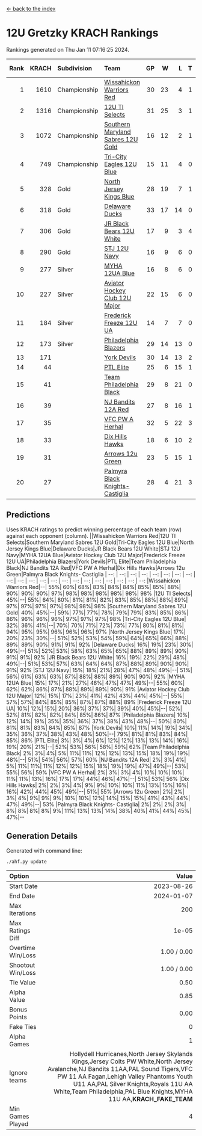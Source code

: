 [<- back to the index](readme.md)
# 12U Gretzky KRACH Rankings
Rankings generated on Thu Jan 11 07:16:25 2024.

Rank|KRACH|Subdivision|Team|GP|W|L|T|OTW|OTL|SoS|Exp Wins|Win Diff
---:|---:|:---|:---|---:|---:|---:|---:|---:|---:|---:|---:|---:
1|1610|Championship|[Wissahickon Warriors Red](https://gamesheetstats.com/seasons/3659/teams/140468/schedule)|30|23|4|1|2|0|356|26.3|-0.0
2|1316|Championship|[12U TI Selects](https://gamesheetstats.com/seasons/3659/teams/140450/schedule)|31|25|3|1|0|2|375|26.3|-0.0
3|1072|Championship|[Southern Maryland Sabres 12U Gold](https://gamesheetstats.com/seasons/3659/teams/140463/schedule)|16|12|2|1|0|1|446|13.3|-0.0
4|749|Championship|[Tri-City Eagles 12U Blue](https://gamesheetstats.com/seasons/3659/teams/140466/schedule)|15|11|4|0|0|0|417|11.8|-0.0
5|328|Gold|[North Jersey Kings Blue](https://gamesheetstats.com/seasons/3659/teams/140459/schedule)|28|19|7|1|1|0|221|21.4|0.0
6|318|Gold|[Delaware Ducks](https://gamesheetstats.com/seasons/3659/teams/140453/schedule)|33|17|14|0|2|0|416|19.8|-0.0
7|306|Gold|[JR Black Bears 12U White](https://gamesheetstats.com/seasons/3659/teams/140456/schedule)|17|9|3|4|0|1|406|11.8|-0.0
8|290|Gold|[STJ 12U Navy](https://gamesheetstats.com/seasons/3659/teams/140464/schedule)|16|9|6|0|1|0|354|10.8|-0.0
9|277|Silver|[MYHA 12UA Blue](https://gamesheetstats.com/seasons/3659/teams/140457/schedule)|16|8|6|0|1|1|453|9.8|-0.0
10|227|Silver|[Aviator Hockey Club 12U Major](https://gamesheetstats.com/seasons/3659/teams/140452/schedule)|22|15|6|0|1|0|184|16.9|0.0
11|184|Silver|[Frederick Freeze 12U UA](https://gamesheetstats.com/seasons/3659/teams/140455/schedule)|14|7|7|0|0|0|399|7.9|0.0
12|173|Silver|[Philadelphia Blazers](https://gamesheetstats.com/seasons/3659/teams/140461/schedule)|29|14|13|0|1|1|410|15.8|-0.0
13|171||[York Devils](https://gamesheetstats.com/seasons/3659/teams/140469/schedule)|30|14|13|2|1|0|342|16.8|-0.0
14|44||[PTL Elite](https://gamesheetstats.com/seasons/3659/teams/140462/schedule)|25|6|15|1|1|2|325|8.4|0.0
15|41||[Team Philadelphia Black](https://gamesheetstats.com/seasons/3659/teams/140465/schedule)|29|8|21|0|0|0|267|8.9|0.0
16|39||[NJ Bandits 12A Red](https://gamesheetstats.com/seasons/3659/teams/140458/schedule)|27|8|16|1|0|2|273|9.4|0.0
17|35||[VFC PW A Herhal](https://gamesheetstats.com/seasons/3659/teams/140467/schedule)|32|5|22|3|1|1|333|8.3|-0.0
18|33||[Dix Hills Hawks](https://gamesheetstats.com/seasons/3659/teams/140454/schedule)|18|6|10|2|0|0|104|7.9|0.0
19|31||[Arrows 12u Green](https://gamesheetstats.com/seasons/3659/teams/140451/schedule)|23|5|15|1|2|0|196|8.4|0.0
20|27||[Palmyra Black Knights- Castiglia](https://gamesheetstats.com/seasons/3659/teams/140460/schedule)|28|4|21|3|0|0|429|6.4|0.0

## Predictions
Uses KRACH ratings to predict winning percentage of each team (row) against each opponent (column).
||Wissahickon Warriors Red|12U TI Selects|Southern Maryland Sabres 12U Gold|Tri-City Eagles 12U Blue|North Jersey Kings Blue|Delaware Ducks|JR Black Bears 12U White|STJ 12U Navy|MYHA 12UA Blue|Aviator Hockey Club 12U Major|Frederick Freeze 12U UA|Philadelphia Blazers|York Devils|PTL Elite|Team Philadelphia Black|NJ Bandits 12A Red|VFC PW A Herhal|Dix Hills Hawks|Arrows 12u Green|Palmyra Black Knights- Castiglia
| --: | --: | --: | --: | --: | --: | --: | --: | --: | --: | --: | --: | --: | --: | --: | --: | --: | --: | --: | --: | --: 
|Wissahickon Warriors Red|--| 55%| 60%| 68%| 83%| 84%| 84%| 85%| 85%| 88%| 90%| 90%| 90%| 97%| 98%| 98%| 98%| 98%| 98%| 98%
|12U TI Selects| 45%|--| 55%| 64%| 80%| 81%| 81%| 82%| 83%| 85%| 88%| 88%| 89%| 97%| 97%| 97%| 97%| 98%| 98%| 98%
|Southern Maryland Sabres 12U Gold| 40%| 45%|--| 59%| 77%| 77%| 78%| 79%| 79%| 83%| 85%| 86%| 86%| 96%| 96%| 96%| 97%| 97%| 97%| 98%
|Tri-City Eagles 12U Blue| 32%| 36%| 41%|--| 70%| 70%| 71%| 72%| 73%| 77%| 80%| 81%| 81%| 94%| 95%| 95%| 96%| 96%| 96%| 97%
|North Jersey Kings Blue| 17%| 20%| 23%| 30%|--| 51%| 52%| 53%| 54%| 59%| 64%| 65%| 66%| 88%| 89%| 89%| 90%| 91%| 91%| 92%
|Delaware Ducks| 16%| 19%| 23%| 30%| 49%|--| 51%| 52%| 53%| 58%| 63%| 65%| 65%| 88%| 89%| 89%| 90%| 91%| 91%| 92%
|JR Black Bears 12U White| 16%| 19%| 22%| 29%| 48%| 49%|--| 51%| 53%| 57%| 63%| 64%| 64%| 87%| 88%| 89%| 90%| 90%| 91%| 92%
|STJ 12U Navy| 15%| 18%| 21%| 28%| 47%| 48%| 49%|--| 51%| 56%| 61%| 63%| 63%| 87%| 88%| 88%| 89%| 90%| 90%| 92%
|MYHA 12UA Blue| 15%| 17%| 21%| 27%| 46%| 47%| 47%| 49%|--| 55%| 60%| 62%| 62%| 86%| 87%| 88%| 89%| 89%| 90%| 91%
|Aviator Hockey Club 12U Major| 12%| 15%| 17%| 23%| 41%| 42%| 43%| 44%| 45%|--| 55%| 57%| 57%| 84%| 85%| 85%| 87%| 87%| 88%| 89%
|Frederick Freeze 12U UA| 10%| 12%| 15%| 20%| 36%| 37%| 37%| 39%| 40%| 45%|--| 52%| 52%| 81%| 82%| 82%| 84%| 85%| 86%| 87%
|Philadelphia Blazers| 10%| 12%| 14%| 19%| 35%| 35%| 36%| 37%| 38%| 43%| 48%|--| 50%| 80%| 81%| 81%| 83%| 84%| 85%| 87%
|York Devils| 10%| 11%| 14%| 19%| 34%| 35%| 36%| 37%| 38%| 43%| 48%| 50%|--| 79%| 81%| 81%| 83%| 84%| 85%| 86%
|PTL Elite|  3%|  3%|  4%|  6%| 12%| 12%| 13%| 13%| 14%| 16%| 19%| 20%| 21%|--| 52%| 53%| 56%| 58%| 59%| 62%
|Team Philadelphia Black|  2%|  3%|  4%|  5%| 11%| 11%| 12%| 12%| 13%| 15%| 18%| 19%| 19%| 48%|--| 51%| 54%| 56%| 57%| 60%
|NJ Bandits 12A Red|  2%|  3%|  4%|  5%| 11%| 11%| 11%| 12%| 12%| 15%| 18%| 19%| 19%| 47%| 49%|--| 53%| 55%| 56%| 59%
|VFC PW A Herhal|  2%|  3%|  3%|  4%| 10%| 10%| 10%| 11%| 11%| 13%| 16%| 17%| 17%| 44%| 46%| 47%|--| 51%| 53%| 56%
|Dix Hills Hawks|  2%|  2%|  3%|  4%|  9%|  9%| 10%| 10%| 11%| 13%| 15%| 16%| 16%| 42%| 44%| 45%| 49%|--| 51%| 55%
|Arrows 12u Green|  2%|  2%|  3%|  4%|  9%|  9%|  9%| 10%| 10%| 12%| 14%| 15%| 15%| 41%| 43%| 44%| 47%| 49%|--| 53%
|Palmyra Black Knights- Castiglia|  2%|  2%|  2%|  3%|  8%|  8%|  8%|  8%|  9%| 11%| 13%| 13%| 14%| 38%| 40%| 41%| 44%| 45%| 47%|--

## Generation Details

Generated with command line:
```
./ahf.py update
```

| Option | Value |
| :----- | ----: |
| Start Date | 2023-08-26 |
| End Date | 2024-01-07 |
| Max Iterations | 200 |
| Max Ratings Diff | 1e-05 |
| Overtime Win/Loss | 1.00 / 0.00 |
| Shootout Win/Loss | 1.00 / 0.00 |
| Tie Value | 0.50 |
| Alpha Value | 0.85 |
| Bonus Points | 0.00 |
| Fake Ties | 0 |
| Alpha Games | 1 |
| Ignore teams | Hollydell Hurricanes,North Jersey Skylands Kings,Jersey Colts PW White,North Jersey Avalanche,NJ Bandits 11AA,PAL Sound Tigers,VFC PW 11 AA Fagan,Lehigh Valley Phantoms Youth U11 AA,PAL Silver Knights,Royals 11U AA White,Team Philadelphia,PAL Blue Knights,MYHA 11U AA,__KRACH_FAKE_TEAM__ |
| Min Games Played | 4 |

